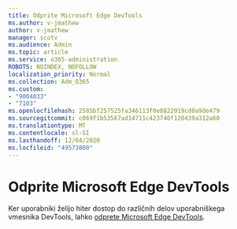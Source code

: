```yaml
---
title: Odprite Microsoft Edge DevTools
ms.author: v-jmathew
author: v-jmathew
manager: scotv
ms.audience: Admin
ms.topic: article
ms.service: o365-administration
ROBOTS: NOINDEX, NOFOLLOW
localization_priority: Normal
ms.collection: Adm_O365
ms.custom:
- "9004033"
- "7103"
ms.openlocfilehash: 2585bf257525fa346113f0e8822919cd0a9de479
ms.sourcegitcommit: c069f1b53567ad14711c423740f120439a312a60
ms.translationtype: MT
ms.contentlocale: sl-SI
ms.lasthandoff: 12/04/2020
ms.locfileid: "49573800"
---
```

# <a name="open-microsoft-edge-devtools"></a>Odprite Microsoft Edge DevTools

Ker uporabniki želijo hiter dostop do različnih delov uporabniškega vmesnika DevTools, lahko [odprete Microsoft Edge DevTools](https://go.microsoft.com/fwlink/?linkid=2135152).
